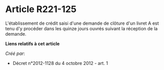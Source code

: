 # Article R221-125

L'établissement de crédit saisi d'une demande de clôture d'un livret A est tenu d'y procéder dans les quinze jours ouvrés
suivant la réception de la demande.

**Liens relatifs à cet article**

_Créé par_:

  - Décret n°2012-1128 du 4 octobre 2012 - art. 1

